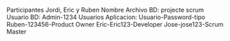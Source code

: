 Participantes Jordi, Eric y Ruben
Nombre Archivo BD: projecte scrum
Usuario BD: Admin-1234
Usuarios Aplicacion:
		Usuario-Password-tipo
		Ruben-123456-Product Owner
		Eric-Eric123-Developer
		Jose-jose123-Scrum Master

